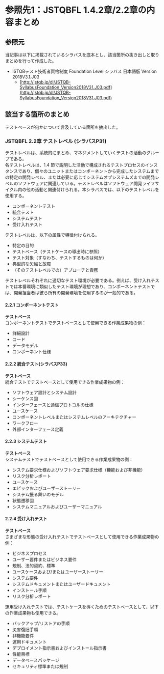 # 参照先1：JSTQBFL 1.4.2章/2.2章の内容まとめ
## 参照元
当記事は以下に掲載されているシラバスを底本とし、該当箇所の抜き出しと取りまとめを行って作成した。

- ISTQBテスト技術者資格制度 Foundation Level シラバス 日本語版 Version 2018V3.1.J03
    - [http://jstqb.jp/dl/JSTQB-SyllabusFoundation_Version2018V31.J03.pdf](http://jstqb.jp/dl/JSTQB-SyllabusFoundation_Version2018V31.J03.pdf)

## 該当する箇所のまとめ
テストベースが何かについて言及している箇所を抽出した。

### JSTQBFL 2.2章 テストレベル (シラバスP31)
テストレベルは、系統的にまとめ、マネジメントしていくテストの活動のグループである。  
各テストレベルは、1.4 節で説明した活動で構成されるテストプロセスのインスタンスであり、個々のユニットまたはコンポーネントから完成したシステムまでの特定の開発レベル、または必要に応じてシステムオブシステムズまでの開発レベルのソフトウェアに関連している。テストレベルはソフトウェア開発ライフサイクル内の他の活動と関連付けられる。本シラバスでは、以下のテストレベルを使用する。

- コンポーネントテスト
- 統合テスト
- システムテスト
- 受け入れテスト

テストレベルは、以下の属性で特徴付けられる。

- 特定の目的
- テストベース（テストケースの導出時に参照）
- テスト対象（すなわち、テストするものは何か）
- 典型的な欠陥と故障
- （そのテストレベルでの）アプローチと責務

テストレベルそれぞれに適切なテスト環境が必要である。例えば、受け入れテストでは本番環境に類似したテスト環境が理想であり、コンポーネントテストでは、開発担当者は彼ら所有の開発環境を使用するのが一般的である。

#### 2.2.1 コンポーネントテスト
**テストベース**  
コンポーネントテストでテストベースとして使用できる作業成果物の例：

- 詳細設計
- コード
- データモデル
- コンポーネント仕様

#### 2.2.2 統合テスト(シラバスP33)
**テストベース**  
統合テストでテストベースとして使用できる作業成果物の例：

- ソフトウェア設計とシステム設計
- シーケンス図
- インターフェースと通信プロトコルの仕様
- ユースケース
- コンポーネントレベルまたはシステムレベルのアーキテクチャー
- ワークフロー
- 外部インターフェース定義

#### 2.2.3 システムテスト
**テストベース**  
システムテストでテストベースとして使用できる作業成果物の例：

- システム要求仕様およびソフトウェア要求仕様（機能および非機能）
- リスク分析レポート
- ユースケース
- エピックおよびユーザーストーリー
- システム振る舞いのモデル
- 状態遷移図
- システムマニュアルおよびユーザーマニュアル

#### 2.2.4 受け入れテスト
**テストベース**  
さまざまな形態の受け入れテストでテストベースとして使用できる作業成果物の例：

- ビジネスプロセス
- ユーザー要件またはビジネス要件
- 規制、法的契約、標準
- ユースケースおよび/またはユーザーストーリー
- システム要件
- システムドキュメントまたはユーザードキュメント
- インストール手順
- リスク分析レポート

運用受け入れテストでは、テストケースを導くためのテストベースとして、以下の作業成果物も使用できる。  

- バックアップ/リストアの手順
- 災害復旧手順
- 非機能要件
- 運用ドキュメント
- デプロイメント指示書およびインストール指示書
- 性能目標
- データベースパッケージ
- セキュリティ標準または規制
